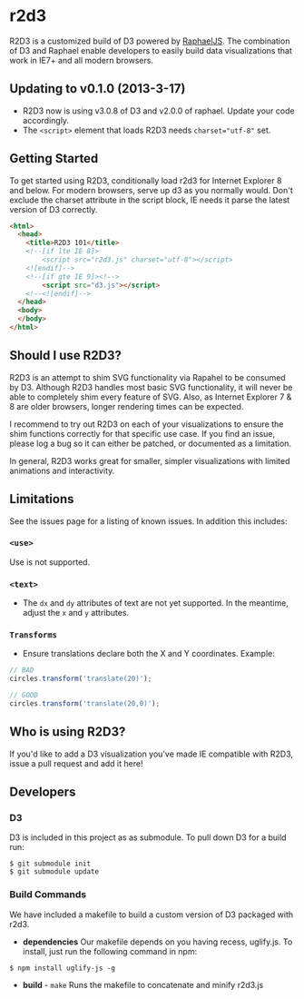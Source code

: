 r2d3
==========

R2D3 is a customized build of D3 powered by [RaphaelJS](http://raphaeljs.com/).  The combination of D3 and Raphael enable developers to easily
build data visualizations that work in IE7+ and all modern browsers.


Updating to v0.1.0 (2013-3-17)
------------------------------

* R2D3 now is using v3.0.8 of D3 and v2.0.0 of raphael. Update your code accordingly.
* The `<script>` element that loads R2D3 needs `charset="utf-8"` set.


Getting Started
---------------

To get started using R2D3,  conditionally load r2d3 for Internet Explorer 8 and below. For modern browsers,
serve up d3 as you normally would.  Don't exclude the charset attribute in the script block, IE needs it parse
the latest version of D3 correctly.

```html
<html>
  <head>
    <title>R2D3 101</title>
    <!--[if lte IE 8]>
  		<script src="r2d3.js" charset="utf-8"></script>
 	<![endif]-->
    <!--[if gte IE 9]><!-->
		<script src="d3.js"></script>
    <!--<![endif]-->
  </head>
  <body>
  </body>
</html>
```

Should I use R2D3?
------------------

R2D3 is an attempt to shim SVG functionality via Rapahel to be consumed by D3. Although R2D3 handles most basic SVG functionality, it will 
never be able to completely shim every feature of SVG.  Also, as Internet Explorer 7 & 8 are older browsers, longer rendering times can be expected.

I recommend to try out R2D3 on each of your visualizations to ensure the shim functions correctly for that specific use case.
If you find an issue, please log a bug so it can either be patched, or documented as a limitation.

In general, R2D3 works great for smaller, simpler visualizations with limited animations and interactivity.

Limitations
-----------

See the issues page for a listing of known issues. In addition this
includes:

### `<use>`
Use is not supported.
  
### `<text>`
* The ```dx``` and ```dy```  attributes of text are not yet supported. In the meantime, adjust the ```x``` and ```y``` attributes.

### `Transforms`
* Ensure translations declare both the X and Y coordinates. Example:


```javascript
// BAD
circles.transform('translate(20)');

// GOOD
circles.transform('translate(20,0)');
```

Who is using R2D3?
------------------

If you'd like to add a D3 visualization you've made IE compatible with R2D3, issue a pull request and add it here!


Developers
----------
### D3 ###
D3 is included in this project as as submodule. To pull down D3 for a build run:

```
$ git submodule init
$ git submodule update
```

### Build Commands ###
We have included a makefile to build a custom version of D3 packaged with r2d3. 

+ **dependencies**
Our makefile depends on you having recess, uglify.js. To install, just run the following command in npm:

```
$ npm install uglify-js -g
```

+ **build** - `make`
Runs the  makefile to concatenate and minify r2d3.js

